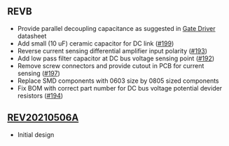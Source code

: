 
## REVB

- Provide parallel decoupling capacitance as suggested in [Gate Driver](https://www.digikey.com/en/products/detail/ixys-integrated-circuits-division/IXDN614CI/2424705) datasheet
- Add small (10 uF) ceramic capacitor for DC link ([#199](https://github.com/Severson-Group/AMDC-Hardware/issues/199))
- Reverse current sensing differential amplifier input polarity ([#193](https://github.com/Severson-Group/AMDC-Hardware/issues/193))
- Add low pass filter capacitor at DC bus voltage sensing point ([#192](https://github.com/Severson-Group/AMDC-Hardware/issues/192))
- Remove screw connectors and provide cutout in PCB for current sensing ([#197](https://github.com/Severson-Group/AMDC-Hardware/issues/197))
- Replace SMD components with 0603 size by 0805 sized components
- Fix BOM with correct part number for DC bus voltage potential devider resistors ([#194](https://github.com/Severson-Group/AMDC-Hardware/issues/194))

## [REV20210506A](https://github.com/Severson-Group/AMDC-Hardware/tree/uInverter_revB_Sch/Accessories/ExpansionBoard_uInverter/REV20210506A)

- Initial design
